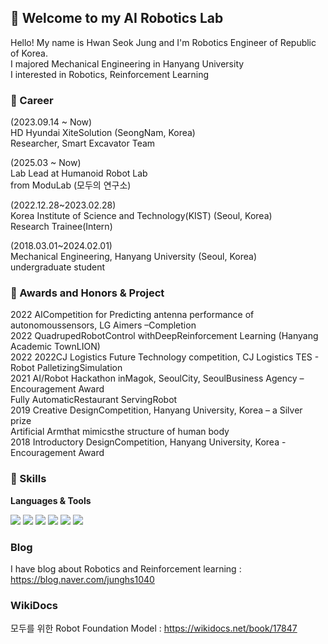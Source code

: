 ## 🔭 Welcome to my AI Robotics Lab  
Hello! My name is Hwan Seok Jung and I'm Robotics Engineer of Republic of Korea.     
I majored Mechanical Engineering in Hanyang University    
I interested in Robotics, Reinforcement Learning

### 🧀 Career
(2023.09.14 ~ Now)     
HD Hyundai XiteSolution (SeongNam, Korea)     
Researcher, Smart Excavator Team

(2025.03 ~ Now)  
Lab Lead at Humanoid Robot Lab  
from ModuLab (모두의 연구소)  
  
(2022.12.28~2023.02.28)     
Korea Institute of Science and Technology(KIST)    (Seoul, Korea)       
Research Trainee(Intern)
  
(2018.03.01~2024.02.01)  
Mechanical Engineering, Hanyang University    (Seoul, Korea)  
undergraduate student  
  
### 🍰 Awards and Honors & Project     
2022 AICompetition for Predicting antenna performance of autonomoussensors, LG Aimers –Completion          
2022 QuadrupedRobotControl withDeepReinforcement Learning (Hanyang Academic TownLION)     
2022 2022CJ Logistics Future Technology competition, CJ Logistics TES - Robot PalletizingSimulation     
2021 AI/Robot Hackathon inMagok, SeoulCity, SeoulBusiness Agency – Encouragement Award      
Fully AutomaticRestaurant ServingRobot     
2019 Creative DesignCompetition, Hanyang University, Korea – a Silver prize    
Artificial Armthat mimicsthe structure of human body     
2018 Introductory DesignCompetition, Hanyang University, Korea - Encouragement Award     
     
     

### :pizza: Skills
**Languages & Tools**    
     
<img src="https://img.shields.io/badge/Python-3776AB?style=for-the-badge&logo=Python&logoColor=white"> <img src="https://img.shields.io/badge/C++-00599C?style=for-the-badge&logo=C++&logoColor=white"> <img src="https://img.shields.io/badge/ROS-22314E?style=for-the-badge&logo=ROS&logoColor=white"> <img src="https://img.shields.io/badge/NVIDIA-76B900?style=for-the-badge&logo=NVIDIA&logoColor=white"> <img src="https://img.shields.io/badge/GIT-F05032?style=for-the-badge&logo=GIT&logoColor=white"> <img src="https://img.shields.io/badge/PyTorch-EE4C2C?style=for-the-badge&logo=PyTorch&logoColor=white">

### Blog 
I have blog about Robotics and Reinforcement learning 
: https://blog.naver.com/junghs1040
  
### WikiDocs 
모두를 위한 Robot Foundation Model
: https://wikidocs.net/book/17847  
  
